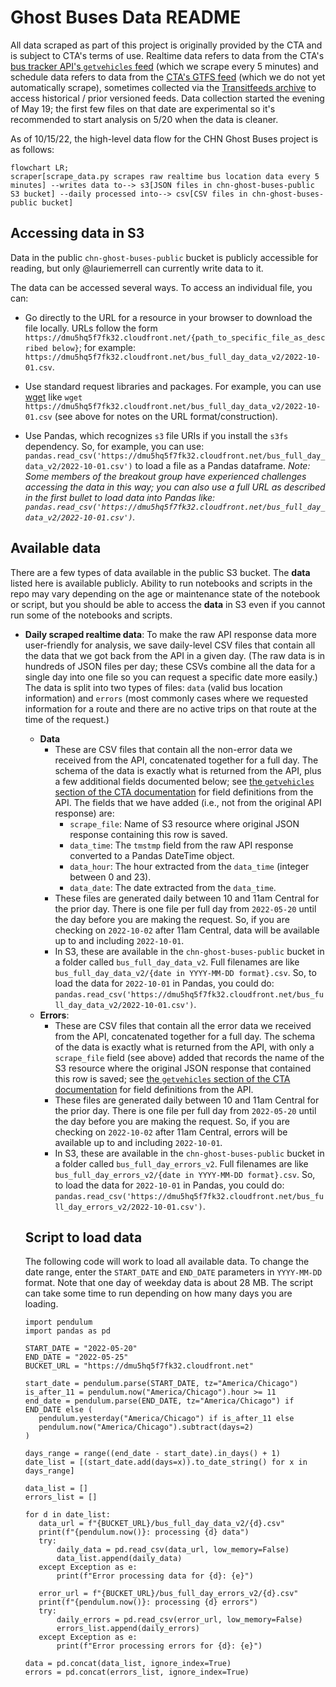 # Ghost Buses Data README

All data scraped as part of this project is originally provided by the CTA and is subject to CTA's terms of use. Realtime data refers to data from the CTA's [bus tracker API's `getvehicles` feed](https://www.transitchicago.com/developers/bustracker/) (which we scrape every 5 minutes) and schedule data refers to data from the [CTA's GTFS feed](https://www.transitchicago.com/developers/gtfs/) (which we do not yet automatically scrape), sometimes collected via the [Transitfeeds archive](https://transitfeeds.com/p/chicago-transit-authority/165) to access historical / prior versioned feeds. Data collection started the evening of May 19; the first few files on that date are experimental so it's recommended to start analysis on 5/20 when the data is cleaner.

As of 10/15/22, the high-level data flow for the CHN Ghost Buses project is as follows:

```mermaid
flowchart LR;
scraper[scrape_data.py scrapes raw realtime bus location data every 5 minutes] --writes data to--> s3[JSON files in chn-ghost-buses-public S3 bucket] --daily processed into--> csv[CSV files in chn-ghost-buses-public bucket]
```

## Accessing data in S3 

Data in the public `chn-ghost-buses-public` bucket is publicly accessible for reading, but only @lauriemerrell can currently write data to it.

The data can be accessed several ways. To access an individual file, you can:

* Go directly to the URL for a resource in your browser to download the file locally. URLs follow the form `https://dmu5hq5f7fk32.cloudfront.net/{path_to_specific_file_as_described below}`; for example: `https://dmu5hq5f7fk32.cloudfront.net/bus_full_day_data_v2/2022-10-01.csv`. 

* Use standard request libraries and packages. For example, you can use [wget](https://www.gnu.org/software/wget/manual/) like `wget https://dmu5hq5f7fk32.cloudfront.net/bus_full_day_data_v2/2022-10-01.csv` (see above for notes on the URL format/construction).

* Use Pandas, which recognizes `s3` file URIs if you install the `s3fs` dependency. So, for example, you can use: `pandas.read_csv('https://dmu5hq5f7fk32.cloudfront.net/bus_full_day_data_v2/2022-10-01.csv')` to load a file as a Pandas dataframe. *Note: Some members of the breakout group have experienced challenges accessing the data in this way; you can also use a full URL as described in the first bullet to load data into Pandas like: `pandas.read_csv('https://dmu5hq5f7fk32.cloudfront.net/bus_full_day_data_v2/2022-10-01.csv')`.*

## Available data

There are a few types of data available in the public S3 bucket. The **data** listed here is available publicly. Ability to run notebooks and scripts in the repo may vary depending on the age or maintenance state of the notebook or script, but you should be able to access the **data** in S3 even if you cannot run some of the notebooks and scripts. 

* **Daily scraped realtime data**: To make the raw API response data more user-friendly for analysis, we save daily-level CSV files that contain all the data that we got back from the API in a given day. (The raw data is in hundreds of JSON files per day; these CSVs combine all the data for a single day into one file so you can request a specific date more easily.) The data is split into two types of files: `data` (valid bus location information) and `errors` (most commonly cases where we requested information for a route and there are no active trips on that route at the time of the request.)
    * **Data**
        * These are CSV files that contain all the non-error data we received from the API, concatenated together for a full day. The schema of the data is exactly what is returned from the API, plus a few additional fields documented below; see [the `getvehicles` section of the CTA documentation](https://www.transitchicago.com/assets/1/6/cta_Bus_Tracker_API_Developer_Guide_and_Documentation_20160929.pdf) for field definitions from the API. The fields that we have added (i.e., not from the original API response) are:
            * `scrape_file`: Name of S3 resource where original JSON response containing this row is saved.
            * `data_time`: The `tmstmp` field from the raw API response converted to a Pandas DateTime object.
            * `data_hour`: The hour extracted from the `data_time` (integer between 0 and 23).
            * `data_date`: The date extracted from the `data_time`.
        * These files are generated daily between 10 and 11am Central for the prior day. There is one file per full day from `2022-05-20` until the day before you are making the request. So, if you are checking on `2022-10-02` after 11am Central, data will be available up to and including `2022-10-01`.
        * In S3, these are available in the `chn-ghost-buses-public` bucket in a folder called `bus_full_day_data_v2`. Full filenames are like `bus_full_day_data_v2/{date in YYYY-MM-DD format}.csv`. So, to load the data for `2022-10-01` in Pandas, you could do: `pandas.read_csv('https://dmu5hq5f7fk32.cloudfront.net/bus_full_day_data_v2/2022-10-01.csv')`.
    * **Errors**: 
        * These are CSV files that contain all the error data we received from the API, concatenated together for a full day. The schema of the data is exactly what is returned from the API, with only a `scrape_file` field (see above) added that records the name of the S3 resource where the original JSON response that contained this row is saved; see [the `getvehicles` section of the CTA documentation]('https://www.transitchicago.com/assets/1/6/cta_Bus_Tracker_API_Developer_Guide_and_Documentation_20160929.pdf') for field definitions from the API.
        * These files are generated daily between 10 and 11am Central for the prior day. There is one file per full day from `2022-05-20` until the day before you are making the request. So, if you are checking on `2022-10-02` after 11am Central, errors will be available up to and including `2022-10-01`.
        * In S3, these are available in the `chn-ghost-buses-public` bucket in a folder called `bus_full_day_errors_v2`. Full filenames are like `bus_full_day_errors_v2/{date in YYYY-MM-DD format}.csv`. So, to load the data for `2022-10-01` in Pandas, you could do: `pandas.read_csv('https://dmu5hq5f7fk32.cloudfront.net/bus_full_day_errors_v2/2022-10-01.csv')`.


    ## Script to load data

    The following code will work to load all available data. To change the date range, enter the `START_DATE` and `END_DATE` parameters in `YYYY-MM-DD` format. Note that one day of weekday data is about 28 MB. The script can take some time to run depending on how many days you are loading. 

    ```
   import pendulum
   import pandas as pd
   
   START_DATE = "2022-05-20"
   END_DATE = "2022-05-25"
   BUCKET_URL = "https://dmu5hq5f7fk32.cloudfront.net"
   
   start_date = pendulum.parse(START_DATE, tz="America/Chicago")
   is_after_11 = pendulum.now("America/Chicago").hour >= 11
   end_date = pendulum.parse(END_DATE, tz="America/Chicago") if END_DATE else (
       pendulum.yesterday("America/Chicago") if is_after_11 else 
       pendulum.now("America/Chicago").subtract(days=2)
   )
   
   days_range = range((end_date - start_date).in_days() + 1)
   date_list = [(start_date.add(days=x)).to_date_string() for x in days_range]
   
   data_list = []
   errors_list = []
   
   for d in date_list:
       data_url = f"{BUCKET_URL}/bus_full_day_data_v2/{d}.csv"
       print(f"{pendulum.now()}: processing {d} data")
       try:
           daily_data = pd.read_csv(data_url, low_memory=False)
           data_list.append(daily_data)
       except Exception as e:
           print(f"Error processing data for {d}: {e}")
   
       error_url = f"{BUCKET_URL}/bus_full_day_errors_v2/{d}.csv"
       print(f"{pendulum.now()}: processing {d} errors")
       try:
           daily_errors = pd.read_csv(error_url, low_memory=False)
           errors_list.append(daily_errors)
       except Exception as e:
           print(f"Error processing errors for {d}: {e}")
   
   data = pd.concat(data_list, ignore_index=True)
   errors = pd.concat(errors_list, ignore_index=True)

    ```

